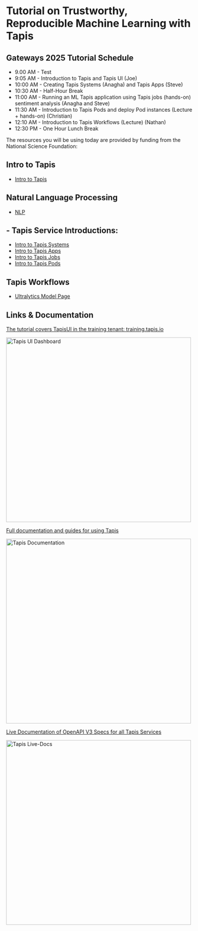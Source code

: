 # Tutorial on Trustworthy, Reproducible Machine Learning with Tapis

## Gateways 2025 Tutorial Schedule
* 9.00 AM - Test
* 9:05 AM - Introduction to Tapis and Tapis UI (Joe)
* 10:00 AM - Creating Tapis Systems (Anagha) and Tapis Apps (Steve)
* 10:30 AM - Half-Hour Break
* 11:00 AM - Running an ML Tapis application using Tapis jobs (hands-on) sentiment analysis (Anagha and Steve)
* 11:30 AM - Introduction to Tapis Pods and deploy Pod instances (Lecture + hands-on) (Christian)
* 12:10 AM - Introduction to Tapis Workflows (Lecture) (Nathan)
* 12:30 PM - One Hour Lunch Break

The resources you will be using today are provided by funding from the National Science Foundation:

## Intro to Tapis 
* [Intro to Tapis](./Intro_Tapis/01-intro-to-tapis.md)
 
## Natural Language Processing
* [NLP](./NLP/nlp.md)

## - Tapis Service Introductions:
* [Intro to Tapis Systems](./Tapis_systems/02-systems.md)
* [Intro to Tapis Apps](./Tapis_apps_jobs/03-apps.md)
* [Intro to Tapis Jobs](./Tapis_apps_jobs/04-jobs.md)
* [Intro to Tapis Pods](./Tapis_pods/05-pods.md)

## Tapis Workflows
* [Ultralytics Model Page](https://docs.ultralytics.com/models/yolov9/#supported-tasks-and-modes)


## Links & Documentation
[The tutorial covers TapisUI in the training tenant: training.tapis.io](https://training.tapis.io)

<img src="/tutorials/assets/tapisui_home.png" alt="Tapis UI Dashboard" width="500">

[Full documentation and guides for using Tapis](https://tapis.readthedocs.io/en/latest)

<img src="/tutorials/assets/docs.png" alt="Tapis Documentation" width="500">

[Live Documentation of OpenAPI V3 Specs for all Tapis Services](https://tapis-project.github.io/live-docs)

<img src="/tutorials/assets/livedocs.png" alt="Tapis Live-Docs" width="500">